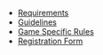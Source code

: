- [Requirements](site/requirements.md "Requirements to Join the event")
- [Guidelines](site/guidelines.md "Event Guidelines")
- [Game Specific Rules](site/game_rules.md "Rules for each game in the Event")
- [Registration Form](https://google.com "Google Forms to Register for the Event")